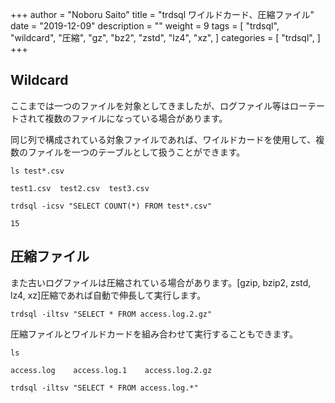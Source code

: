 +++
author = "Noboru Saito"
title = "trdsql ワイルドカード、圧縮ファイル"
date = "2019-12-09"
description = ""
weight = 9
tags = [
    "trdsql",
    "wildcard",
    "圧縮",
    "gz",
    "bz2",
    "zstd",
    "lz4",
    "xz",
]
categories = [
    "trdsql",
]
+++

## Wildcard

ここまでは一つのファイルを対象としてきましたが、ログファイル等はローテートされて複数のファイルになっている場合があります。

同じ列で構成されている対象ファイルであれば、ワイルドカードを使用して、複数のファイルを一つのテーブルとして扱うことができます。

```console
ls test*.csv
```
```
test1.csv  test2.csv  test3.csv
```

```console
trdsql -icsv "SELECT COUNT(*) FROM test*.csv"
```
```
15
```

## 圧縮ファイル

また古いログファイルは圧縮されている場合があります。[gzip, bzip2, zstd, lz4, xz]圧縮であれば自動で伸長して実行します。

```console
trdsql -iltsv "SELECT * FROM access.log.2.gz"
```

圧縮ファイルとワイルドカードを組み合わせて実行することもできます。

```console
ls
```
```
access.log    access.log.1    access.log.2.gz
```

```console
trdsql -iltsv "SELECT * FROM access.log.*"
```
